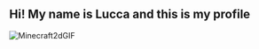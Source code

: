  ## Hi! My name is Lucca and this is my profile
![Minecraft2dGIF](https://i.redd.it/lrpfvxhyr1u51.gif)
